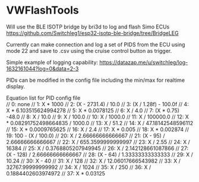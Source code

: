 # VWFlashTools

Will use the BLE ISOTP bridge by bri3d to log and flash Simo ECUs https://github.com/Switchleg1/esp32-isotp-ble-bridge/tree/BridgeLEG

Currently can make connection and log a set of PIDS from the ECU using mode 22 and save to .csv using the cruise control button as trigger.

Simple example of logging capability:
https://datazap.me/u/switchleg/log-1632161044?log=0&data=2-3

PIDs can be modified in the config file including the min/max for realtime display.

Equation list for PID config file 				<br />
//  0: none
//  1: X * 1000
//  2: (X - 2731.4) / 10.0
//  3: (X / 1.28f) - 100.0f
//  4: X * 6.103515624994278
//  5: X * 0.0078125
//  6: X / 4.0
//  7: (X * 0.75) -48.0
//  8: X / 10.0
//  9: X / 100.0
// 10: X / 1000.0
// 11: X / 100000.0
// 12: X * 0.08291752498664835 / 1000.0
// 13: X / 51.2
// 14: X / 47.18142548596112
// 15: X * 0.0009765625
// 16: X / 2.4
// 17: X * 0.005
// 18: X * 0.002874
// 19: 100 - (X / 100.0)
// 20: X / 2.66666666666667
// 21: (X - 95) / 2.66666666666667
// 22: X / 655.3599999999997
// 23: X / 2.55
// 24: X / 16384
// 25: X / 0.3768805207949945
// 26: X / 2.142128661087866
// 27: (X - 128) / 2.66666666666667
// 28: (X - 64) / 1.33333333333333
// 29: X / 10.24
// 30: X - 40
// 31: X / 128
// 32: X / 12.06017666543982
// 33: X / 32767.99999999992
// 34: X / 1024
// 35: X / 250
// 36: X / 0.1884402603974972
// 37: X * 0.03125
